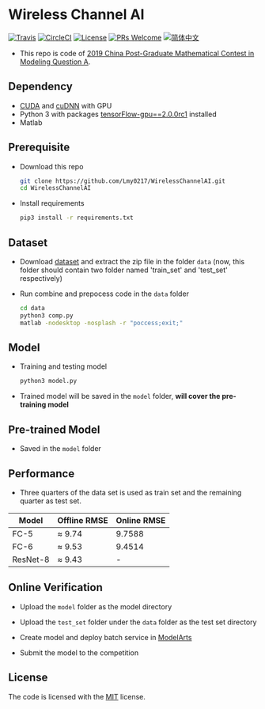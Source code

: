 # Wireless Channel AI
[![Travis](https://img.shields.io/travis/Lmy0217/WirelessChannelAI.svg?branch=master&label=Travis+CI)](https://www.travis-ci.org/Lmy0217/WirelessChannelAI) [![CircleCI](https://img.shields.io/circleci/project/github/Lmy0217/WirelessChannelAI.svg?branch=master&label=CircleCI)](https://circleci.com/gh/Lmy0217/WirelessChannelAI) [![License](https://img.shields.io/badge/license-MIT-blue.svg)](LICENSE) [![PRs Welcome](https://img.shields.io/badge/PRs-welcome-brightgreen.svg)](https://github.com/Lmy0217/WirelessChannelAI/pulls) [![简体中文](https://img.shields.io/badge/README-简体中文-blue.svg)](README.md)

* This repo is code of [2019 China Post-Graduate Mathematical Contest in Modeling Question A](https://developer.huaweicloud.com/competition/competitions/1000013923/introduction).

## Dependency
- [CUDA](https://developer.nvidia.com/cuda-toolkit) and [cuDNN](https://developer.nvidia.com/cudnn) with GPU
- Python 3 with packages [tensorFlow-gpu==2.0.0rc1](https://github.com/tensorflow/tensorflow) installed
- Matlab

## Prerequisite
- Download this repo
  ```bash
  git clone https://github.com/Lmy0217/WirelessChannelAI.git
  cd WirelessChannelAI
  ```

- Install requirements
  ```bash
  pip3 install -r requirements.txt
  ```

## Dataset

- Download [dataset](https://developer.huaweicloud.com/competition/competitions/1000013923/circumstances) and extract the zip file in the folder `data` (now, this folder should contain two folder named 'train_set' and 'test_set' respectively)

- Run combine and prepocess code in the `data` folder
  ```bash
  cd data
  python3 comp.py
  matlab -nodesktop -nosplash -r "poccess;exit;"
  ```

## Model
- Training and testing model
  ```bash
  python3 model.py
  ```

- Trained model will be saved in the `model` folder, **will cover the pre-training model**

## Pre-trained Model
- Saved in the `model` folder

## Performance
- Three quarters of the data set is used as train set and the remaining quarter as test set.

|Model|Offline RMSE|Online RMSE|
|-|-|-|
|FC-5|≈ 9.74|9.7588|
|FC-6|≈ 9.53|9.4514|
|ResNet-8|≈ 9.43|-|

## Online Verification 

- Upload the `model` folder as the model directory

- Upload the `test_set` folder under the `data` folder as the test set directory

- Create model and deploy batch service in [ModelArts](https://console.huaweicloud.com/modelarts)

- Submit the model to the competition

## License
The code is licensed with the [MIT](LICENSE) license.